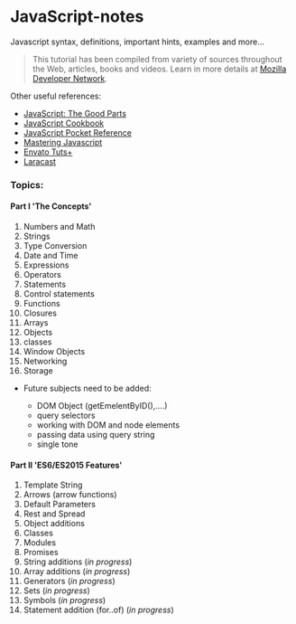 # JavaScript-notes
Javascript syntax, definitions, important hints, examples and more...

> This tutorial has been compiled from variety of sources throughout the Web, articles, books and videos.
  Learn in more details at [Mozilla Developer Network](https://developer.mozilla.org/en-US/docs/Web/JavaScript).

Other useful references:

* [JavaScript: The Good Parts](http://shop.oreilly.com/product/9780596517748.do)
* [JavaScript Cookbook](http://shop.oreilly.com/product/0636920033455.do)
* [JavaScript Pocket Reference](http://shop.oreilly.com/product/0636920011460.do)
* [Mastering Javascript](https://www.packtpub.com/web-development/mastering-javascript)
* [Envato Tuts+](https://tutsplus.com/tutorials/search?utf8=%E2%9C%93&search%5Bterms%5D=JavaScript&button=)
* [Laracast](https://laracasts.com/)

### Topics:


#### Part I 'The Concepts'

01. Numbers and Math
02. Strings
03. Type Conversion
04. Date and Time
05. Expressions
06. Operators
07. Statements
08. Control statements
09. Functions
10. Closures
11. Arrays
12. Objects
13. classes
14. Window Objects
15. Networking
16. Storage

* Future subjects need to be added:

    * DOM Object (getEmelentByID(),....)
    * query selectors
    * working with DOM and node elements
    * passing data using query string
    * single tone

#### Part II 'ES6/ES2015 Features'

01. Template String
02. Arrows (arrow functions)
03. Default Parameters
04. Rest and Spread
05. Object additions
06. Classes
07. Modules
08. Promises
09. String additions (_in progress_)
10. Array additions (_in progress_)
11. Generators (_in progress_)
12. Sets (_in progress_)
13. Symbols (_in progress_)
14. Statement addition (for..of) (_in progress_)
